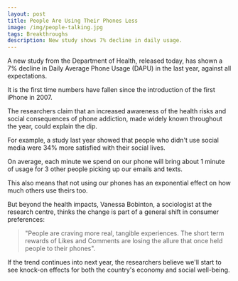 ```yaml
---
layout: post
title: People Are Using Their Phones Less
image: /img/people-talking.jpg
tags: Breakthroughs
description: New study shows 7% decline in daily usage.
---
```


A new study from the Department of Health, released today, has shown a 7% decline in Daily Average Phone Usage (DAPU) in the last year, against all expectations.

It is the first time numbers have fallen since the introduction of the first iPhone in 2007.

The researchers claim that an increased awareness of the health risks and social consequences of phone addiction, made widely known throughout the year, could explain the dip.

For example, a study last year showed that people who didn't use social media were 34% more satisfied with their social lives.

On average, each minute we spend on our phone will bring about 1 minute of usage for 3 other people picking up our emails and texts.

This also means that not using our phones has an exponential effect on how much others use theirs too.

But beyond the health impacts, Vanessa Bobinton, a sociologist at the research centre, thinks the change is part of a general shift in consumer preferences:

> "People are craving more real, tangible experiences. The short term rewards of Likes and Comments are losing the allure that once held people to their phones".

If the trend continues into next year, the researchers believe we'll start to see knock-on effects for both the country's economy and social well-being.
